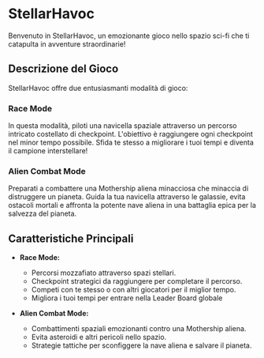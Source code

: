 # StellarHavoc

Benvenuto in StellarHavoc, un emozionante gioco nello spazio sci-fi che ti catapulta in avventure straordinarie!

## Descrizione del Gioco

StellarHavoc offre due entusiasmanti modalità di gioco:

### Race Mode
In questa modalità, piloti una navicella spaziale attraverso un percorso intricato costellato di checkpoint. L'obiettivo è raggiungere ogni checkpoint nel minor tempo possibile. Sfida te stesso a migliorare i tuoi tempi e diventa il campione interstellare!

### Alien Combat Mode
Preparati a combattere una Mothership aliena minacciosa che minaccia di distruggere un pianeta. Guida la tua navicella attraverso le galassie, evita ostacoli mortali e affronta la potente nave aliena in una battaglia epica per la salvezza del pianeta.

## Caratteristiche Principali

- **Race Mode:**
  - Percorsi mozzafiato attraverso spazi stellari.
  - Checkpoint strategici da raggiungere per completare il percorso.
  - Competi con te stesso o con altri giocatori per il miglior tempo.
  - Migliora i tuoi tempi per entrare nella Leader Board globale

- **Alien Combat Mode:**
  - Combattimenti spaziali emozionanti contro una Mothership aliena.
  - Evita asteroidi e altri pericoli nello spazio.
  - Strategie tattiche per sconfiggere la nave aliena e salvare il pianeta.

